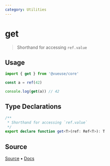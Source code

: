 ```yaml
---
category: Utilities
---
```


<!--DEMO_STARTS--><!--DEMO_ENDS-->

<!--HEAD_STARTS--><!--HEAD_ENDS-->

# get

> Shorthand for accessing `ref.value`

## Usage

```ts
import { get } from '@vueuse/core'

const a = ref(42)

console.log(get(a)) // 42
```

<!--FOOTER_STARTS-->
## Type Declarations

```typescript
/**
 * Shorthand for accessing `ref.value`
 */
export declare function get<T>(ref: Ref<T>): T
```

## Source

[Source](https://github.com/antfu/vueuse/blob/master/packages/shared/get/index.ts) • [Docs](https://github.com/antfu/vueuse/blob/master/packages/shared/get/index.md)


<!--FOOTER_ENDS-->